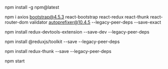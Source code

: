 npm install -g npm@latest

npm i axios bootstrap@4.5.3 react-bootstrap react-redux react-thunk react-router-dom validator autoprefixer@10.4.5 --legacy-peer-deps --save-exact

npm install redux-devtools-extension --save-dev --legacy-peer-deps

npm install @reduxjs/toolkit --save --legacy-peer-deps

npm install redux-thunk  --save --legacy-peer-deps

npm start
